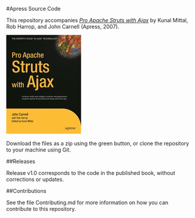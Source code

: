 #Apress Source Code

This repository accompanies [*Pro Apache Struts with Ajax*](http://www.apress.com/9781590597385) by Kunal Mittal, Rob Harrop, and John Carnell (Apress, 2007).

![Cover image](9781590597385.jpg)

Download the files as a zip using the green button, or clone the repository to your machine using Git.

##Releases

Release v1.0 corresponds to the code in the published book, without corrections or updates.

##Contributions

See the file Contributing.md for more information on how you can contribute to this repository.
